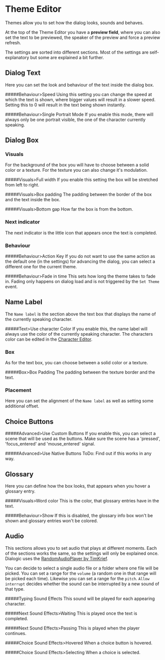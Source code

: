 # Theme Editor

Themes allow you to set how the dialog looks, sounds and behaves.

At the top of the Theme Editor you have a **preview field**, where you can also set the text to be previewed, the speaker of the preview and force a preview refresh.

The settings are sorted into different sections. Most of the settings are self-explanatory but some are explained a bit further.

## Dialog Text
Here you can set the look and behaviour of the text inside the dialog box.

#####Behaviour>Speed
Using this setting you can change the speed at which the text is shown, where bigger values will result in a slower speed. 
Setting this to 0 will result in the text being shown instantly.

#####Behaviour>Single Portrait Mode
If you enable this mode, there will always only be one portrait visible, the one of the character currently speaking.

## Dialog Box
### Visuals
For the background of the box you will have to choose between a solid color or a texture. For the texture you can also change it's modulation.

#####Visuals>Full width
If you enable this setting the box will be stretched from left to right.

#####Visuals>Box padding
The padding between the border of the box and the text inside the box.

#####Visuals>Bottom gap
How far the box is from the bottom.

### Next indicator
The next indicator is the little icon that appears once the text is completed.

### Behaviour
#####Behaviour>Action Key
If you do not want to use the same action as the default one (in the settings) for advancing the dialog, you can select a different one for the current theme.

#####Behaviour>Fade in time
This sets how long the theme takes to fade in. Fading only happens on dialog load and is not triggered by the `Set Theme` event.

## Name Label
The `Name label` is the section above the text box that displays the name of the currently speaking character.

#####Text>Use character Color
If you enable this, the name label will always use the color of the currently speaking character. The characters color can be edited in the [Character Editor](./Character.md).

### Box
As for the text box, you can choose between a solid color or a texture.

#####Box>Box Padding
The padding between the texture border and the text.

### Placement
Here you can set the alignment of the `Name label` as well as setting some additional offset.

## Choice Buttons
#####Advanced>Use Custom Buttons
If you enable this, you can select a scene that will be used as the buttons. Make sure the scene has a 'pressed', 'focus_entered' and 'mouse_entered' signal.

#####Advanced>Use Native Buttons
ToDo: Find out if this works in any way.

## Glossary
Here you can define how the box looks, that appears when you hover a glossary entry.

#####Visuals>Word color
This is the color, that glossary entries have in the text.

#####Behaviour>Show
If this is disabled, the glossary info box won't be shown and glossary entries won't be colored.

## Audio
This sections allows you to set audio that plays at different moments. Each of the sections works the same, so the settings will only be explained once. Dialogic uses the [RandomAudioPlayer by TimKrief](https://gitlab.com/timkrief/godot-random-audio-stream-player).

You can decide to select a single audio file or a folder where one file will be picked.
You can set a range for the `volume` (a random one in that range will be picked each time). Likewise you can set a range for the `pitch`. `Allow interrupt` decides whether the sound can be interrupted by a new sound of that type.

#####Typing Sound Effects
This sound will be played for each appearing character.

#####Next Sound Effects>Waiting
This is played once the text is completed.

#####Next Sound Effects>Passing
This is played when the player continues.

#####Choice Sound Effects>Hovered 
When a choice button is hovered.

#####Choice Sound Effects>Selecting
When a choice is selected.

